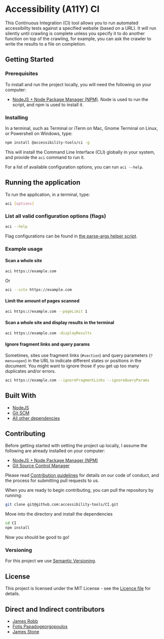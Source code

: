 # Accessibility (A11Y) CI

This Continuous Integration (CI) tool allows you to run automated accessibility tests against a specified website (based on a URL). It will run silently until crawling is complete unless you specify it to do another function on top of the crawling, for example, you can ask the crawler to write the results to a file on completion.

## Getting Started

### Prerequisites

To install and run the project locally, you will need the following on your computer:
- [NodeJS + Node Package Manager (NPM)](https://nodejs.org/). Node is used to run the script, and npm is used to install it.

### Installing

In a terminal, such as Terminal or iTerm on Mac, Gnome Terminal on Linux, or Powershell on Windows, type:

```bash
npm install @accessibility-tools/ci -g
```

This will install the Command Line Interface (CLI) globally in your system, and provide the `aci` command to run it.

For a list of available configuration options, you can run `aci --help`.

## Running the application

To run the application, in a terminal, type:

```bash
aci [options]
```

### List all valid configuration options (flags)

```bash
aci --help
```

Flag configurations can be found in [the parse-args helper script](./src/helpers/parse-args.js).

### Example usage

#### Scan a whole site

```bash
aci https://example.com
```

Or

```bash
aci --site https://example.com
```

#### Limit the amount of pages scanned

```bash
aci https://example.com --pageLimit 1
```

#### Scan a whole site and display results in the terminal

```bash
aci https://example.com -displayResults
```

#### Ignore fragment links and query params

Sometimes, sites use fragment links (`#section`) and query parameters (`?menu=open`) in the URL to indicate different states or positions in the document. You might want to ignore those if you get up too many duplicates and/or errors.

```bash
aci https://example.com --ignoreFragmentLinks --ignoreQueryParams
```

## Built With

- [NodeJS](https://nodejs.org/)
- [Git SCM](https://git-scm.com/)
- [All other dependencies](./package.json)

## Contributing

Before getting started with setting the project up locally, I assume the following are already installed on your computer:

- [NodeJS + Node Package Manager (NPM)](https://nodejs.org/)
- [Git Source Control Manager](https://git-scm.com/)

Please read [Contribution guidelines](./.github/contributing.md) for details on our code of conduct, and the process for submitting pull requests to us.

When you are ready to begin contributing, you can pull the repository by running:

```bash
git clone git@github.com:accessibility-tools/CI.git
```

Move into the directory and install the dependencies

```bash
cd CI
npm install
```

Now you should be good to go!

### Versioning

For this project we use [Semantic Versioning](http://semver.org/).

## License

This project is licensed under the MIT License - see the [Licence file](./LICENCE) for details.

## Direct and Indirect contributors

- [James Robb](https://jamesrobb.co.uk/)
- [Fotis Papadogeorgopoulos](https://fotis.xyz/)
- [James Stone](http://jamesstone.com/)

